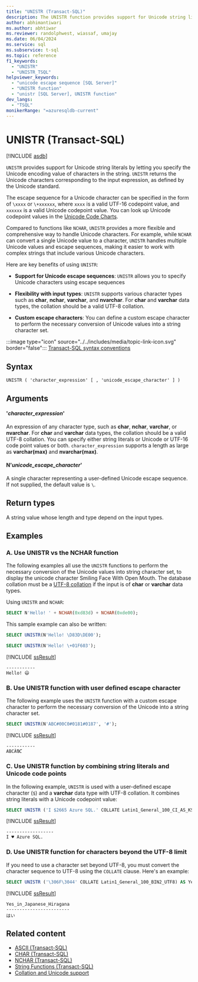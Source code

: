 ```yaml
---
title: "UNISTR (Transact-SQL)"
description: The UNISTR function provides support for Unicode string literals and returns the Unicode output for the input expression.
author: abhimantiwari
ms.author: abhtiwar
ms.reviewer: randolphwest, wiassaf, umajay
ms.date: 06/04/2024
ms.service: sql
ms.subservice: t-sql
ms.topic: reference
f1_keywords:
  - "UNISTR"
  - "UNISTR_TSQL"
helpviewer_keywords:
  - "unicode escape sequence [SQL Server]"
  - "UNISTR function"
  - "unistr [SQL Server], UNISTR function"
dev_langs:
  - "TSQL"
monikerRange: "=azuresqldb-current"
---
```

# UNISTR (Transact-SQL)

[!INCLUDE [asdb](../../includes/applies-to-version/asdb.md)]

`UNISTR` provides support for Unicode string literals by letting you specify the Unicode encoding value of characters in the string. `UNISTR` returns the Unicode characters corresponding to the input expression, as defined by the Unicode standard.

The escape sequence for a Unicode character can be specified in the form of `\xxxx` or `\+xxxxxx`, where `xxxx` is a valid UTF-16 codepoint value, and `xxxxxx` is a valid Unicode codepoint value. You can look up Unicode codepoint values in the [Unicode Code Charts](https://www.unicode.org/charts).

Compared to functions like `NCHAR`, `UNISTR` provides a more flexible and comprehensive way to handle Unicode characters. For example, while `NCHAR` can convert a single Unicode value to a character, `UNISTR` handles multiple Unicode values and escape sequences, making it easier to work with complex strings that include various Unicode characters.

Here are key benefits of using `UNISTR`:

- **Support for Unicode escape sequences**: `UNISTR` allows you to specify Unicode characters using escape sequences

- **Flexibility with input types**: `UNISTR` supports various character types such as **char**, **nchar**, **varchar**, and **nvarchar**. For **char** and **varchar** data types, the collation should be a valid UTF-8 collation.

- **Custom escape characters**: You can define a custom escape character to perform the necessary conversion of Unicode values into a string character set.

:::image type="icon" source="../../includes/media/topic-link-icon.svg" border="false"::: [Transact-SQL syntax conventions](../../t-sql/language-elements/transact-sql-syntax-conventions-transact-sql.md)

## Syntax

```syntaxsql
UNISTR ( 'character_expression' [ , 'unicode_escape_character' ] )
```

## Arguments

#### '*character_expression*'

An expression of any character type, such as **char**, **nchar**, **varchar**, or **nvarchar**. For **char** and **varchar** data types, the collation should be a valid UTF-8 collation. You can specify either string literals or Unicode or UTF-16 code point values or both. `character_expression` supports a length as large as **varchar(max)** and **nvarchar(max)**. 

#### N'*unicode_escape_character*'

A single character representing a user-defined Unicode escape sequence. If not supplied, the default value is `\`.

## Return types

A string value whose length and type depend on the input types.

## Examples

### A. Use UNISTR vs the NCHAR function

The following examples all use the `UNISTR` functions to perform the necessary conversion of the Unicode values into string character set, to display the unicode character Smiling Face With Open Mouth. The database collation must be a [UTF-8 collation](../../relational-databases/collations/collation-and-unicode-support.md) if the input is of
**char** or **varchar** data types.

Using `UNISTR` and `NCHAR`:

```sql
SELECT N'Hello! ' + NCHAR(0xd83d) + NCHAR(0xde00);
```

This sample example can also be written:

```sql
SELECT UNISTR(N'Hello! \D83D\DE00');

SELECT UNISTR(N'Hello! \+01F603');
```

[!INCLUDE [ssResult](../../includes/ssresult-md.md)]

```output
-----------
Hello! 😃
```

### B. Use UNISTR function with user defined escape character

The following example uses the `UNISTR` function with a custom escape character to perform the necessary conversion of the Unicode into a string character set.

```sql
SELECT UNISTR(N'ABC#00C0#0181#0187', '#');
```

[!INCLUDE [ssResult](../../includes/ssresult-md.md)]

```output
-----------
ABCÀƁƇ
```

### C. Use UNISTR function by combining string literals and Unicode code points

In the following example, `UNISTR` is used with a user-defined escape character (`$`) and a **varchar** data type with UTF-8 collation. It combines string literals with a Unicode codepoint value:

```sql
SELECT UNISTR ('I $2665 Azure SQL.' COLLATE Latin1_General_100_CI_AS_KS_SC_UTF8, '$');
```

[!INCLUDE [ssResult](../../includes/ssresult-md.md)]

```output
------------------
I ♥ Azure SQL.
```

### D. Use UNISTR function for characters beyond the UTF-8 limit

If you need to use a character set beyond UTF-8, you must convert the character sequence to UTF-8 using the `COLLATE` clause. Here's an example:

```sql
SELECT UNISTR ('\306F\3044' COLLATE Latin1_General_100_BIN2_UTF8) AS Yes_in_Japanese_Hiragana;
```

[!INCLUDE [ssResult](../../includes/ssresult-md.md)]

```output
Yes_in_Japanese_Hiragana
------------------------
はい
```

## Related content

- [ASCII (Transact-SQL)](ascii-transact-sql.md)
- [CHAR (Transact-SQL)](char-transact-sql.md)
- [NCHAR (Transact-SQL)](nchar-transact-sql.md)
- [String Functions (Transact-SQL)](string-functions-transact-sql.md)
- [Collation and Unicode support](../../relational-databases/collations/collation-and-unicode-support.md)
